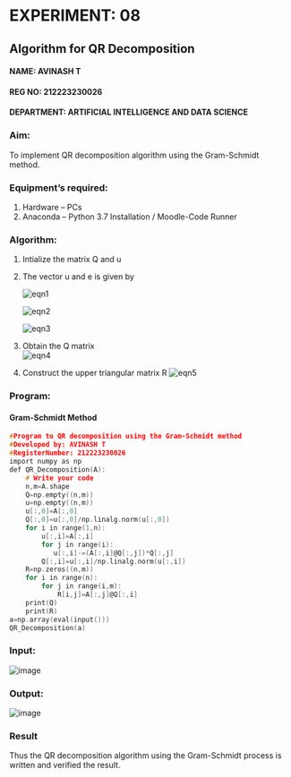 # EXPERIMENT: 08
## Algorithm for QR Decomposition
#### NAME: AVINASH T
#### REG NO: 212223230026
#### DEPARTMENT: ARTIFICIAL INTELLIGENCE AND DATA SCIENCE
### Aim:
To implement QR decomposition algorithm using the Gram-Schmidt method.
### Equipment’s required:
1.	Hardware – PCs
2.	Anaconda – Python 3.7 Installation / Moodle-Code Runner
### Algorithm:
1.	Intialize the matrix Q and u
2.	The vector u and e is given by

    ![eqn1](./ex4.jpg)

    ![eqn2](./ex6.jpg)

    ![eqn3](./ex3.jpg)

3.	Obtain the Q matrix   
    ![eqn4](./ex1.jpg)
4.	Construct the upper triangular matrix R
    ![eqn5](./ex2.jpg)
### Program:
#### Gram-Schmidt Method
```c
#Program to QR decomposition using the Gram-Schmidt method
#Developed by: AVINASH T
#RegisterNumber: 212223230026
import numpy as np
def QR_Decomposition(A):
    # Write your code
    n,m=A.shape
    Q=np.empty((n,m))
    u=np.empty((n,m))
    u[:,0]=A[:,0]
    Q[:,0]=u[:,0]/np.linalg.norm(u[:,0])
    for i in range(1,n):
        u[:,i]=A[:,i]
        for j in range(i):
           u[:,i]-=(A[:,i]@Q[:,j])*Q[:,j]
        Q[:,i]=u[:,i]/np.linalg.norm(u[:,i])
    R=np.zeros((n,m))
    for i in range(n):
        for j in range(i,m):
            R[i,j]=A[:,j]@Q[:,i]
    print(Q)
    print(R)
a=np.array(eval(input()))
QR_Decomposition(a)
```
### Input:
![image](https://github.com/AVINASH05T/QRdecomposition/assets/151514286/663e7534-081e-463a-b429-704d5016e71e)
### Output:

![image](https://github.com/AVINASH05T/QRdecomposition/assets/151514286/f9e2f3a4-c33e-4fad-8d70-94aadad62ea9)

### Result
Thus the QR decomposition algorithm using the Gram-Schmidt process is written and verified the result.
